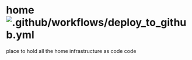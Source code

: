 # home ![.github/workflows/deploy_to_github.yml](https://github.com/homeiac/home/workflows/.github/workflows/deploy_to_github.yml/badge.svg) 

place to hold all the home infrastructure as code code
